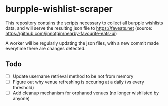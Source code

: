 # burpple-wishlist-scraper
 
This repository contains the scripts necessary to collect all burpple wishlists data, and will serve the resulting json file to https://faveats.net (source: https://github.com/jinnotgin/nearby-favourite-eats-ui)

A worker will be regularly updating the json files, with a new commit made everytime there are changes detected.

## Todo

- [ ] Update username retrieval method to be not from memory
- [ ] Figure out why venue refreshing is occuring at a daily (vs every threshold)
- [ ] Add cleanup mechanism for orphaned venues (no longer wishlisted by anyone)

